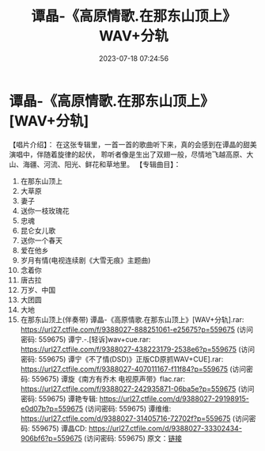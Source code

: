 ﻿---
title: 谭晶-《高原情歌.在那东山顶上》WAV+分轨
date: 2023-07-18 07:24:56
categories: WAV车载音乐、镜像
tags: 华语中文
---
# 谭晶-《高原情歌.在那东山顶上》[WAV+分轨]

【唱片介绍】：
在这张专辑里，一首一首的歌曲听下来，真的会感到在谭晶的甜美演唱中，伴随着旋律的起伏，
聆听者像是生出了双翅一般，尽情地飞越高原、大山、海疆、河流、阳光、鲜花和草地里。
【专辑曲目】：
01. 在那东山顶上
02. 大草原
03. 妻子
04. 送你一枝玫瑰花
05. 忠魂
06. 昆仑女儿歌
07. 送你一个春天
08. 爱在他乡
09. 岁月有情(电视连续剧《大雪无痕》主题曲)
10. 念着你
11. 唐古拉
12. 万岁、中国
13. 大团圆
14. 大地
15. 在那东山顶上(伴奏带)
谭晶-《高原情歌.在那东山顶上》[WAV+分轨].rar: https://url27.ctfile.com/f/9388027-888251061-e25675?p=559675
(访问密码: 559675)
谭宁.-.[轻诉]wav+cue.rar: https://url27.ctfile.com/f/9388027-438223179-2538e6?p=559675
(访问密码: 559675)
谭宁《不了情(DSD)》正版CD原抓WAV+CUE].rar: https://url27.ctfile.com/f/9388027-407011167-f11f84?p=559675
(访问密码: 559675)
谭旋《南方有乔木 电视原声带》flac.rar: https://url27.ctfile.com/f/9388027-242935871-06ba5e?p=559675
(访问密码: 559675)
谭艳专辑: https://url27.ctfile.com/d/9388027-29198915-e0d07b?p=559675
(访问密码: 559675)
谭维维: https://url27.ctfile.com/d/9388027-31405716-72702f?p=559675
(访问密码: 559675)
谭晶CD: https://url27.ctfile.com/d/9388027-33302434-906bf6?p=559675
(访问密码: 559675)
原文：[链接](https://blog.sina.com.cn/s/blog_1647c7e76010312q9.html)